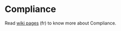 # Compliance
Read [wiki pages](https://github.com/cmdb/compliance/wiki) (fr) to know more about Compliance.
